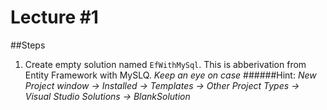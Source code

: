 # Lecture #1

##Steps

1. Create empty solution named `EfWithMySql`. This is abberivation from Entity Framework with MySLQ.
*Keep an eye on case*
######Hint:
*New Project window -> Installed -> Templates -> Other Project Types -> Visual Studio Solutions -> BlankSolution*